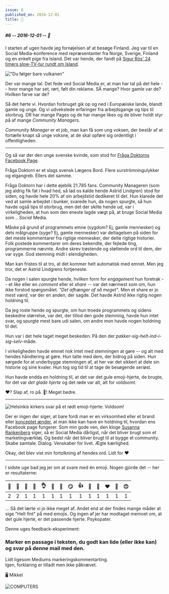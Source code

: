 ```yaml
---
issue: 6
published_on: 2016-12-01
title: 💛
---
```


##### #6 -- 2016-12-01 -- 💛

I starten af ugen havde jeg fornøjelsen af at besøge Finland. Jeg var til en Social Media-konference med repræsentanter fra Norge, Sverige, Finland og en enkelt pige fra Island. Det var hende, der fandt på [Sigur Rós' 24 timers slow-TV-tur rundt om Island][sigur ros].

!["Du følger bare vulkanen"](https://s3.brnbw.com/giphy-663PmLyg5x.gif)

Der var mange tal. Det fede ved Social Media er, at man har tal på det hele -- hvor mange har set, rørt, følt din reklame. SÅ mange? Hvor gamle var de? Hvilken farve var de?

Så det hørte vi. Hvordan forbruget gik op og ned i Europæiske lande, blandt gamle og unge. Og vi udvekslede erfaringer fra arbejdsgange og tips til storbrug. DR har mange Pages og de har mange likes og de bliver holdt styr på af mange _Community Managers_.

_Community Manager_ er et job, man kan få som ung voksen, der består af at fortælle knapt så unge voksne, at de skal opføre sig ordentligt i offentligheden.

---

Og så var der den unge svenske kvinde, som stod for [Fråga Doktorns Facebook Page][fråga].

Fråga Doktorn er et slags svensk Lægens Bord. Flere surströmningulykker og elgangreb. Ellers det samme.

Fråga Doktorn har i dette øjeblik 21.785 fans. Community Manageren (som jeg aldrig fik fat i hvad hed, så lad os kalde hende Astrid Lindgren) stod for siden, og havde hele 20% af sin arbejdstid dedikeret til det. Hun klarede det ved at samle arbejdet i bunker, svarede hun, da nogen spurgte, så hun havde også tips til storbrug, men det der skilte hende ud, var i virkeligheden, at hun som den eneste lagde vægt på, at bruge Social Media som .. _Social_ Media.

Måske på grund af programmets emne (sygdom? Ej, gamle mennesker) og dets målgruppe (syge? Ej, gamle mennesker) var deltagelsen på siden for det meste kommentarer fra rigtige mennesker, der delte rigtige historier. Folk postede kommentarer om deres bekendte, der fejlede ting, programmerne nævnte. Andre skrev trøstende og støttende ord til dem, der var syge. God stemning midt i elendigheden.

Man kan fristes til at tro, at det kommer helt automatisk med emnet. Men jeg tror, det er Astrid Lindgrens fortjeneste.

Da nogen i salen spurgte hende, hvilken form for _engagement_ hun foretrak -- et _like_ eller en _comment_ eller et _share_ -- var det nærmest som om, hun ikke forstod spørgsmålet. _"Det afhænger af så meget"_. Men et share er jo _mest værd_, var der en anden, der sagde. Det havde Astrid ikke rigtig nogen holdning til.

Da jeg roste hende og spurgte, om hun troede programmets og sidens beskedne størrelse, var det, der tillod den gode stemning, havde hun intet svar, og spurgte mest bare udi salen, om andre mon havde nogen holdning til det.

Hun var i det hele taget meget beskeden. På den der _pakker-sig-helt-ind-i-sig-selv_-måde.

I virkeligheden havde emnet nok intet med stemningen at gøre -- og alt med hendes håndtering at gøre. Hun talte med dem, der bidrog på siden. Hun sørgede for at underbygge stemningen af, at her var det sikkert at dele sin historie og sine kvaler. Hun tog sig tid til at tage de besøgende seriøst.

Hun havde endda en holdning til, at det var det gule emoji-hjerte, de brugte, for det var _det glade hjerte_ og det røde var alt, alt for _voldsomt_.

❤️? Slap af, ro på.
💛! Meget bedre.

---

![Helsinkis kirkers svar på et rødt emoji-hjerte: Voldsom!](https://s3.brnbw.com/1024px-Helsinki_July_2013-27a-TC1VYWZxPF.jpg)

Der er ingen der siger, at bare fordi man er en virksomhed eller et brand eller [konceptet ænder][ducks], at man ikke kan have en holdning til, hvordan ens Facebook page fungerer. Som min gode ven, den kloge [Susanna Rankenberg][rankenberg] siger, så er Social Media dårligst, når det bliver brugt som et marketingværktøj. Og bedst når det bliver brugt til at bygge et community. Skabe samtale. Dialog. Venskaber for livet. Ægte kærlighed.

Okay, det blev vist min fortolkning af hendes ord. Lidt for ❤️

---

I sidste uge bad jeg jer om at svare med én emoji. Nogen gjorde det -- her er resultaterne:

| 👔  | 👏  | 🐼  | 💯  | 👌  | 📳  | 🦄  | 😏  | 👍  | 🤘  | 🤔  | ❤️  | 👊  | 🙃  |
| :-: | :-: | :-: | :-: | :-: | :-: | :-: | :-: | :-: | :-: | :-: | :-: | :-: | :-: |
|  2  |  2  |  1  |  1  |  1  |  1  |  1  |  1  |  1  |  1  |  1  |  1  |  1  |  1  |

... Så det lærte vi jo ikke meget af. Andet end at der findes mange måder at sige "Helt fint" på med emojis. Og ingen af jer har modtaget memoet om, at det gule hjerte, er det passende hjerte. Psykopater.

Denne uges feedback-eksperiment:

### Marker en passage i teksten, du godt kan lide (eller ikke kan) og svar på denne mail med den.

Lidt ligesom Mediums markeringskommentarting.  
Igen, forklaring er tilladt men ikke påkrævet.

🖥 Mikkel

<img src="https://s3.brnbw.com/COMPUTERS-512.jpg" alt="COMPUTERS" width={256} />

[sigur ros]: https://www.youtube.com/watch?list=PLze65Ckn-WXZvcgxpN_q1h17uW8_JFDOD&v=G54tllj-SKI
[fråga]: https://www.facebook.com/fragadoktorn/?hc_ref=SEARCH&fref=nf
[ducks]: https://www.facebook.com/pages/Ducks/110502202311170
[rankenberg]: https://twitter.com/rankenberg "@rankenberg"

